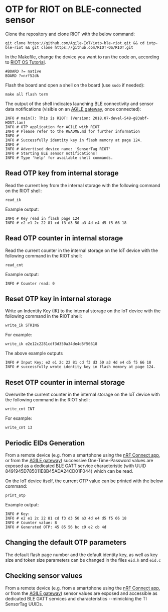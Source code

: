 # OTP for RIOT on BLE-connected sensor

Clone the repository and clone RIOT with the below command:

    git clone https://github.com/Agile-IoT/iotp-ble-riot.git && cd iotp-ble-riot && git clone https://github.com/RIOT-OS/RIOT.git

In the Makefile, change the device you want to run the code on, according to [RIOT OS Tutorial](https://github.com/RIOT-OS/Tutorials/tree/master/task-01).

    #BOARD ?= native
    BOARD ?=nrf52dk
    
Flash the board and open a shell on the board (use `sudo` if needed):

    make all flash term

The output of the shell indicates launching BLE connectivity and sensor data notifications (visible on an [AGILE gateway](http://agile-iot.eu/wiki/index.php?title=Main_Page), once connected):

    INFO # main(): This is RIOT! (Version: 2018.07-devel-548-g83abf-HOST.lan)
    INFO # OTP application for AGILE with RIOT
    INFO # Please refer to the README.md for further information
    INFO # 
    INFO # Successfully identity key in flash memory at page 124.
    INFO # 
    INFO # Advertised device name: 'SensorTag RIOT'
    INFO # Starting BLE sensor notifications!
    INFO # Type 'help' for available shell commands.

    
## Read OTP key from internal storage  

Read the current key from the internal storage with the following command on the RIOT shell:

    read_ik
    
Example output:

    INFO # Key read in flash page 124
    INFO # e2 e1 2c 22 81 cd f3 d3 50 a3 4d e4 d5 f5 66 18

## Read OTP counter in internal storage

Read the current counter in the internal storage on the IoT device with the following command in the RIOT shell:

    read_cnt

Example output:

    INFO # Counter read: 0
    
## Reset OTP key in internal storage

Write an Indentity Key (IK) to the internal storage on the IoT device with the following command in the RIOT shell:

    write_ik STRING
    
For example:

    write_ik e2e12c2281cdf3d350a34de4d5f56618

The above example outputs

    INFO # Input Key: e2 e1 2c 22 81 cd f3 d3 50 a3 4d e4 d5 f5 66 18
    INFO # successfully wrote identity key in flash memory at page 124.
   
## Reset OTP counter in internal storage

Overwrite the current counter in the internal storage on the IoT device with the following command in the RIOT shell:

    write_cnt INT
    
For example:

    write_cnt 13

## Periodic EIDs Generation

From a remote device (e.g. from a smartphone using the [nRF Connect app](https://www.nordicsemi.com/eng/Products/Nordic-mobile-Apps/nRF-Connect-for-Mobile), or from the [AGILE gateway](http://agile-iot.eu/wiki/index.php?title=Main_Page)) successive One-Time-Password values are exposed as a dedicated BLE GATT service characteristic (with UUID 8491945D785011E8B45ADA24CD01F044) which can be read.

On the IoT device itself, the current OTP value can be printed with the below command:

    print_otp

Example output:

    INFO # Key: 
    INFO # e2 e1 2c 22 81 cd f3 d3 50 a3 4d e4 d5 f5 66 18 
    INFO # Counter value: 8
    INFO # Generated OTP: 45 85 56 bc c9 e2 cb 4d 

## Changing the default OTP parameters

The default flash page number and the default identity key, as well as key size and token size parameters can be changed in the files `eid.h` and `eid.c`

## Checking sensor values

From a remote device (e.g. from a smartphone using the [nRF Connect app](https://www.nordicsemi.com/eng/Products/Nordic-mobile-Apps/nRF-Connect-for-Mobile), or from the [AGILE gateway](http://agile-iot.eu/wiki/index.php?title=Main_Page)) sensor values are exposed and accessible as dedicated BLE GATT services and characteristics --mimicking the TI SensorTag UUIDs.

